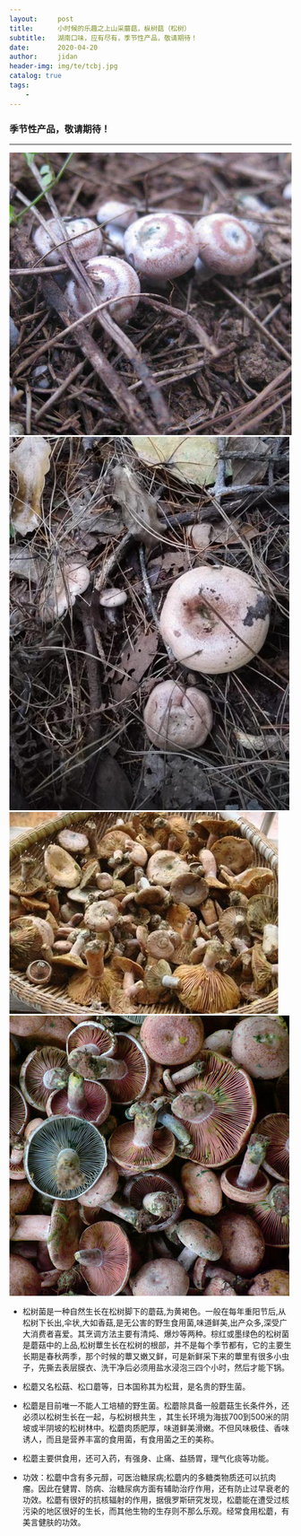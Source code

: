 ```yaml
---
layout:     post
title:      小时候的乐趣之上山采蘑菇，枞树菇（松树）
subtitle:   湖南口味，应有尽有，季节性产品，敬请期待！
date:       2020-04-20
author:     jidan
header-img: img/te/tcbj.jpg
catalog: true
tags:
    - 
---
```

### 季节性产品，敬请期待！
---
![](/img/te/37.jpg)
![](/img/te/40.jpg)
![](/img/te/38.jpg)
![](/img/te/39.jpg)  

* 松树菌是一种自然生长在松树脚下的蘑菇,为黄褐色。一般在每年重阳节后,从松树下长出,伞状,大如香菇,是无公害的野生食用菌,味道鲜美,出产众多,深受广大消费者喜爱。其烹调方法主要有清炖、爆炒等两种。棕红或墨绿色的松树菌是蘑菇中的上品,松树蕈生长在松树的根部，并不是每个季节都有，它的主要生长期是春秋两季，那个时候的蕈又嫩又鲜，可是新鲜采下来的蕈里有很多小虫子，先撕去表层膜衣、洗干净后必须用盐水浸泡三四个小时，然后才能下锅。
		
* 松蘑又名松菇、松口蘑等，日本国称其为松茸，是名贵的野生菌。  

* 松蘑是目前唯一不能人工培植的野生菌。松蘑除具备一般蘑菇生长条件外，还必须以松树生长在一起，与松树根共生 ，其生长环境为海拔700到500米的阴坡或半阴坡的松树林中。松蘑肉质肥厚，味道鲜美滑嫩。不但风味极佳、香味诱人，而且是营养丰富的食用菌，有食用菌之王的美称。
		
* 松蘑主要供食用，还可入药，有强身、止痛、益肠胃，理气化痰等功能。  

* 功效：松蘑中含有多元醇，可医治糖尿病;松蘑内的多糖类物质还可以抗肉瘤。因此在健胃、防病、治糖尿病方面有辅助治疗作用，还有防止过早衰老的功效。松蘑有很好的抗核辐射的作用，据俄罗斯研究发现，松蘑能在遭受过核污染的地区很好的生长，而其他生物的生存则不那么乐观。经常食用松蘑，有美言健肤的功效。
